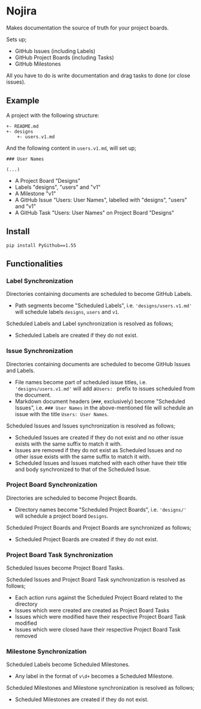 # Nojira

Makes documentation the source of truth for your project boards.

Sets up;

- GitHub Issues (including Labels)
- GitHub Project Boards (including Tasks)
- GitHub Milestones

All you have to do is write documentation and drag tasks to done (or close issues).

## Example

A project with the following structure:

    +- README.md
    +- designs
        +- users.v1.md

And the following content in `users.v1.md`, will set up;

    ### User Names

    (...)

- A Project Board "Designs"
- Labels "designs", "users" and "v1"
- A Milestone "v1"
- A GitHub Issue "Users: User Names", labelled with "designs", "users" and "v1"
- A GitHub Task "Users: User Names" on Project Board "Designs"

## Install

```shell
pip install PyGithub==1.55
```

## Functionalities

### Label Synchronization

Directories containing documents are scheduled to become GitHub Labels.

- Path segments become "Scheduled Labels", i.e. `'designs/users.v1.md'` will schedule labels `designs`, `users` and `v1`.

Scheduled Labels and Label synchronization is resolved as follows;

- Scheduled Labels are created if they do not exist.

### Issue Synchronization

Directories containing documents are scheduled to become GitHub Issues and Labels.

- File names become part of scheduled issue titles, i.e. `'designs/users.v1.md'` will add a`Users: ` prefix to issues scheduled from the document.
- Markdown document headers (`###`, exclusively) become "Scheduled Issues", i.e. `### User Names` in the above-mentioned file will schedule an issue with the
  title `Users: User Names`.

Scheduled Issues and Issues synchronization is resolved as follows;

- Scheduled Issues are created if they do not exist and no other issue exists with the same suffix to match it with.
- Issues are removed if they do not exist as Scheduled Issues and no other issue exists with the same suffix to match it with.
- Scheduled Issues and Issues matched with each other have their title and body synchronized to that of the Scheduled Issue.

### Project Board Synchronization

Directories are scheduled to become Project Boards.

- Directory names become "Scheduled Project Boards", i.e. `'designs/'` will schedule a project board `Designs`.

Scheduled Project Boards and Project Boards are synchronized as follows;

- Scheduled Project Boards are created if they do not exist.

### Project Board Task Synchronization

Scheduled Issues become Project Board Tasks.

Scheduled Issues and Project Board Task synchronization is resolved as follows;

- Each action runs against the Scheduled Project Board related to the directory
- Issues which were created are created as Project Board Tasks
- Issues which were modified have their respective Project Board Task modified
- Issues which were closed have their respective Project Board Task removed

### Milestone Synchronization

Scheduled Labels become Scheduled Milestones.

- Any label in the format of `v\d+` becomes a Scheduled Milestone.

Scheduled Milestones and Milestone synchronization is resolved as follows;

- Scheduled Milestones are created if they do not exist.
